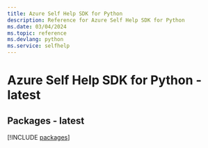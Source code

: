 ```yaml
---
title: Azure Self Help SDK for Python
description: Reference for Azure Self Help SDK for Python
ms.date: 03/04/2024
ms.topic: reference
ms.devlang: python
ms.service: selfhelp
---
```

# Azure Self Help SDK for Python - latest
## Packages - latest
[!INCLUDE [packages](self-help-index.md)]